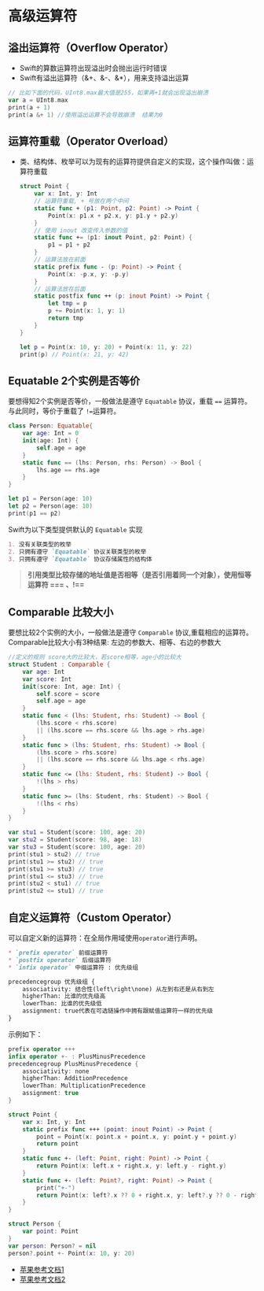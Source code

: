 # 高级运算符

## 溢出运算符（Overflow Operator）
* Swift的算数运算符出现溢出时会抛出运行时错误
* Swift有溢出运算符（&+、&-、&*），用来支持溢出运算
```swift
// 比如下面的代码，UInt8.max最大值是255，如果再+1就会出现溢出崩溃
var a = UInt8.max
print(a + 1)
print(a &+ 1) //使用溢出运算不会导致崩溃  结果为0
```
## 运算符重载（Operator Overload）
* 类、结构体、枚举可以为现有的运算符提供自定义的实现，这个操作叫做：运算符重载
    ```swift
    struct Point {
        var x: Int, y: Int
        // 运算符重载, + 号放在两个中间
        static func + (p1: Point, p2: Point) -> Point {
            Point(x: p1.x + p2.x, y: p1.y + p2.y)
        }
        // 使用 inout 改变传入参数的值
        static func += (p1: inout Point, p2: Point) {
            p1 = p1 + p2
        }
        // 运算法放在前面
        static prefix func - (p: Point) -> Point {
            Point(x: -p.x, y: -p.y)
        }
        // 运算法放在后面
        static postfix func ++ (p: inout Point) -> Point {
            let tmp = p
            p += Point(x: 1, y: 1)
            return tmp
        }
    }

    let p = Point(x: 10, y: 20) + Point(x: 11, y: 22)
    print(p) // Point(x: 21, y: 42)
    ```

## Equatable  2个实例是否等价
要想得知2个实例是否等价，一般做法是遵守 `Equatable` 协议，重载 `==` 运算符。与此同时，等价于重载了 `!=`运算符。
```swift
class Person: Equatable{
    var age: Int = 0
    init(age: Int) {
        self.age = age
    }
    static func == (lhs: Person, rhs: Person) -> Bool {
        lhs.age == rhs.age
    }
}

let p1 = Person(age: 10)
let p2 = Person(age: 10)
print(p1 == p2)
```
Swift为以下类型提供默认的 `Equatable` 实现
```markdown
1. 没有关联类型的枚举
2. 只拥有遵守 `Equatable` 协议关联类型的枚举
3. 只拥有遵守 `Equatable` 协议存储属性的结构体
```
>**引用类型比较存储的地址值是否相等（是否引用着同一个对象），使用恒等运算符 === 、!==**

## Comparable  比较大小
要想比较2个实例的大小，一般做法是遵守 `Comparable` 协议,重载相应的运算符。Comparable比较大小有3种结果: 左边的参数大、相等、右边的参数大
```swift
//定义的规则 score大的比较大，若score相等，age小的比较大
struct Student : Comparable {
    var age: Int
    var score: Int
    init(score: Int, age: Int) {
        self.score = score
        self.age = age
    }
    static func < (lhs: Student, rhs: Student) -> Bool {
        (lhs.score < rhs.score)
        || (lhs.score == rhs.score && lhs.age > rhs.age)
    }
    static func > (lhs: Student, rhs: Student) -> Bool {
        (lhs.score > rhs.score)
        || (lhs.score == rhs.score && lhs.age < rhs.age)
    }
    static func <= (lhs: Student, rhs: Student) -> Bool {
        !(lhs > rhs)
    }
    static func >= (lhs: Student, rhs: Student) -> Bool {
        !(lhs < rhs)
    }
}

var stu1 = Student(score: 100, age: 20)
var stu2 = Student(score: 98, age: 18)
var stu3 = Student(score: 100, age: 20)
print(stu1 > stu2) // true
print(stu1 >= stu2) // true
print(stu1 >= stu3) // true
print(stu1 <= stu3) // true
print(stu2 < stu1) // true
print(stu2 <= stu1) // true
```

## 自定义运算符（Custom Operator）
可以自定义新的运算符：在全局作用域使用`operator`进行声明。
```markdown
* `prefix operator` 前缀运算符
* `postfix operator` 后缀运算符
* `infix operator` 中缀运算符 : 优先级组

precedencegroup 优先级组 {
    associativity: 结合性(left\right\none) 从左到右还是从右到左
    higherThan: 比谁的优先级高
    lowerThan: 比谁的优先级低
    assignment: true代表在可选链操作中拥有跟赋值运算符一样的优先级
}
```
示例如下：
```swift
prefix operator +++
infix operator +- : PlusMinusPrecedence
precedencegroup PlusMinusPrecedence {
    associativity: none
    higherThan: AdditionPrecedence
    lowerThan: MultiplicationPrecedence
    assignment: true
}

struct Point {
    var x: Int, y: Int
    static prefix func +++ (point: inout Point) -> Point {
        point = Point(x: point.x + point.x, y: point.y + point.y)
        return point
    }
    static func +- (left: Point, right: Point) -> Point {
        return Point(x: left.x + right.x, y: left.y - right.y)
    }
    static func +- (left: Point?, right: Point) -> Point {
        print("+-")
        return Point(x: left?.x ?? 0 + right.x, y: left?.y ?? 0 - right.y)
    }
}

struct Person {
    var point: Point
}
var person: Person? = nil
person?.point +- Point(x: 10, y: 20)
```

* [苹果参考文档1](https://developer.apple.com/documentation/swift/operator-declarations)
* [苹果参考文档2](https://docs.swift.org/swift-book/ReferenceManual/Declarations.html)